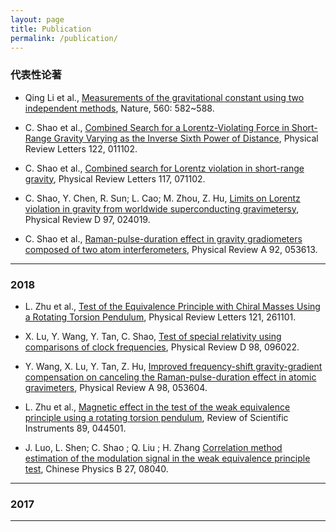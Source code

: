 ```yaml
---
layout: page
title: Publication
permalink: /publication/
---
```


### 代表性论著

- Qing Li et al., [Measurements of the gravitational constant using two independent methods](https://arxiv.org/abs/1907.00780), Nature, 560: 582~588.

- C. Shao et al., [Combined Search for a Lorentz-Violating Force in Short-Range Gravity Varying as the Inverse Sixth Power of Distance](https://journals.aps.org/prl/abstract/10.1103/PhysRevLett.122.011102), Physical Review Letters 122, 011102.

- C. Shao et al., [Combined search for Lorentz violation in short-range gravity](https://journals.aps.org/prl/abstract/10.1103/PhysRevLett.117.071102), Physical Review Letters 117, 071102.

- C. Shao, Y. Chen, R. Sun; L. Cao; M. Zhou, Z. Hu, [Limits on Lorentz violation in gravity from worldwide superconducting gravimetersy](https://journals.aps.org/prd/abstract/10.1103/PhysRevD.97.024019), Physical Review D 97, 024019.

- C. Shao et al., [Raman-pulse-duration effect in gravity gradiometers composed of two atom interferometers](https://journals.aps.org/pra/abstract/10.1103/PhysRevA.92.053613), Physical Review A 92, 053613.

---

### 2018

- L. Zhu et al., [Test of the Equivalence Principle with Chiral Masses Using a Rotating Torsion Pendulum](https://journals.aps.org/prl/abstract/10.1103/PhysRevLett.121.261101), Physical Review Letters 121, 261101.

- X. Lu, Y. Wang, Y. Tan, C. Shao, [Test of special relativity using comparisons of clock frequencies](https://journals.aps.org/prd/abstract/10.1103/PhysRevD.98.096022), Physical Review D 98, 096022.

- Y. Wang, X. Lu, Y. Tan, Z. Hu, [Improved frequency-shift gravity-gradient compensation on canceling the Raman-pulse-duration effect in atomic gravimeters](https://journals.aps.org/pra/abstract/10.1103/PhysRevA.98.053604), Physical Review A 98, 053604.

- L. Zhu et al., [Magnetic effect in the test of the weak equivalence principle using a rotating torsion pendulum](https://aip.scitation.org/doi/abs/10.1063/1.5021956), Review of Scientific Instruments 89, 044501.

- J. Luo, L. Shen; C. Shao ; Q. Liu ; H. Zhang [Correlation method estimation of the modulation signal in the weak equivalence principle test](https://aip.scitation.org/doi/abs/10.1063/1.5021956), Chinese Physics B 27, 08040.

---

### 2017

---
